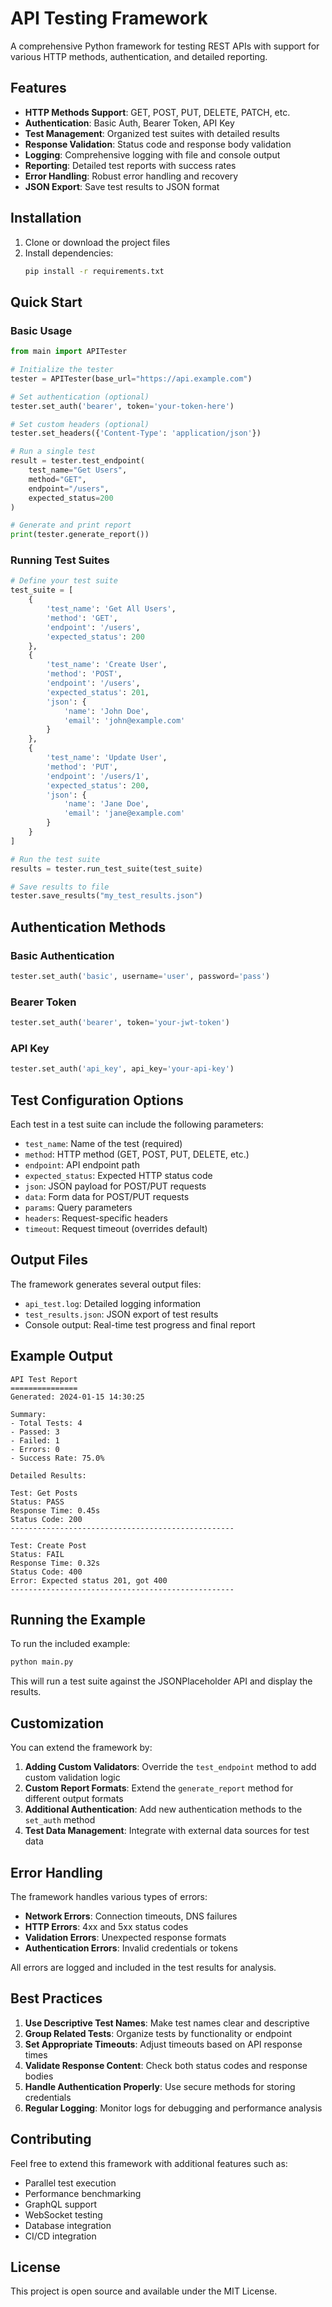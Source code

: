 # API Testing Framework

A comprehensive Python framework for testing REST APIs with support for various HTTP methods, authentication, and detailed reporting.

## Features

- **HTTP Methods Support**: GET, POST, PUT, DELETE, PATCH, etc.
- **Authentication**: Basic Auth, Bearer Token, API Key
- **Test Management**: Organized test suites with detailed results
- **Response Validation**: Status code and response body validation
- **Logging**: Comprehensive logging with file and console output
- **Reporting**: Detailed test reports with success rates
- **Error Handling**: Robust error handling and recovery
- **JSON Export**: Save test results to JSON format

## Installation

1. Clone or download the project files
2. Install dependencies:
   ```bash
   pip install -r requirements.txt
   ```

## Quick Start

### Basic Usage

```python
from main import APITester

# Initialize the tester
tester = APITester(base_url="https://api.example.com")

# Set authentication (optional)
tester.set_auth('bearer', token='your-token-here')

# Set custom headers (optional)
tester.set_headers({'Content-Type': 'application/json'})

# Run a single test
result = tester.test_endpoint(
    test_name="Get Users",
    method="GET",
    endpoint="/users",
    expected_status=200
)

# Generate and print report
print(tester.generate_report())
```

### Running Test Suites

```python
# Define your test suite
test_suite = [
    {
        'test_name': 'Get All Users',
        'method': 'GET',
        'endpoint': '/users',
        'expected_status': 200
    },
    {
        'test_name': 'Create User',
        'method': 'POST',
        'endpoint': '/users',
        'expected_status': 201,
        'json': {
            'name': 'John Doe',
            'email': 'john@example.com'
        }
    },
    {
        'test_name': 'Update User',
        'method': 'PUT',
        'endpoint': '/users/1',
        'expected_status': 200,
        'json': {
            'name': 'Jane Doe',
            'email': 'jane@example.com'
        }
    }
]

# Run the test suite
results = tester.run_test_suite(test_suite)

# Save results to file
tester.save_results("my_test_results.json")
```

## Authentication Methods

### Basic Authentication
```python
tester.set_auth('basic', username='user', password='pass')
```

### Bearer Token
```python
tester.set_auth('bearer', token='your-jwt-token')
```

### API Key
```python
tester.set_auth('api_key', api_key='your-api-key')
```

## Test Configuration Options

Each test in a test suite can include the following parameters:

- `test_name`: Name of the test (required)
- `method`: HTTP method (GET, POST, PUT, DELETE, etc.)
- `endpoint`: API endpoint path
- `expected_status`: Expected HTTP status code
- `json`: JSON payload for POST/PUT requests
- `data`: Form data for POST/PUT requests
- `params`: Query parameters
- `headers`: Request-specific headers
- `timeout`: Request timeout (overrides default)

## Output Files

The framework generates several output files:

- `api_test.log`: Detailed logging information
- `test_results.json`: JSON export of test results
- Console output: Real-time test progress and final report

## Example Output

```
API Test Report
===============
Generated: 2024-01-15 14:30:25

Summary:
- Total Tests: 4
- Passed: 3
- Failed: 1
- Errors: 0
- Success Rate: 75.0%

Detailed Results:

Test: Get Posts
Status: PASS
Response Time: 0.45s
Status Code: 200
--------------------------------------------------

Test: Create Post
Status: FAIL
Response Time: 0.32s
Status Code: 400
Error: Expected status 201, got 400
--------------------------------------------------
```

## Running the Example

To run the included example:

```bash
python main.py
```

This will run a test suite against the JSONPlaceholder API and display the results.

## Customization

You can extend the framework by:

1. **Adding Custom Validators**: Override the `test_endpoint` method to add custom validation logic
2. **Custom Report Formats**: Extend the `generate_report` method for different output formats
3. **Additional Authentication**: Add new authentication methods to the `set_auth` method
4. **Test Data Management**: Integrate with external data sources for test data

## Error Handling

The framework handles various types of errors:

- **Network Errors**: Connection timeouts, DNS failures
- **HTTP Errors**: 4xx and 5xx status codes
- **Validation Errors**: Unexpected response formats
- **Authentication Errors**: Invalid credentials or tokens

All errors are logged and included in the test results for analysis.

## Best Practices

1. **Use Descriptive Test Names**: Make test names clear and descriptive
2. **Group Related Tests**: Organize tests by functionality or endpoint
3. **Set Appropriate Timeouts**: Adjust timeouts based on API response times
4. **Validate Response Content**: Check both status codes and response bodies
5. **Handle Authentication Properly**: Use secure methods for storing credentials
6. **Regular Logging**: Monitor logs for debugging and performance analysis

## Contributing

Feel free to extend this framework with additional features such as:

- Parallel test execution
- Performance benchmarking
- GraphQL support
- WebSocket testing
- Database integration
- CI/CD integration

## License

This project is open source and available under the MIT License. 